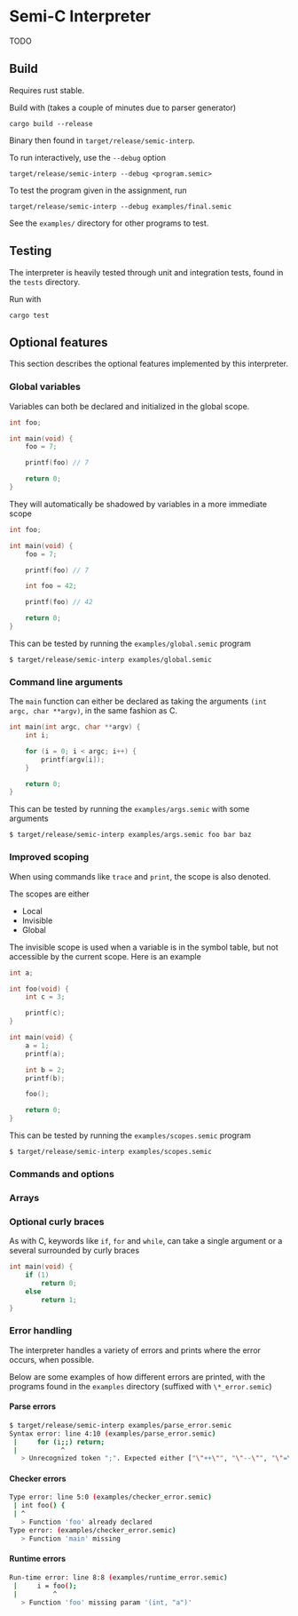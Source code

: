 Semi-C Interpreter
===============

TODO

## Build
Requires rust stable.

Build with (takes a couple of minutes due to parser generator)

    cargo build --release

Binary then found in `target/release/semic-interp`.

To run interactively, use the `--debug` option

    target/release/semic-interp --debug <program.semic>

To test the program given in the assignment, run

    target/release/semic-interp --debug examples/final.semic

See the `examples/` directory for other programs to test.


## Testing
The interpreter is heavily tested through unit and integration tests, found in the `tests` directory.

Run with

    cargo test


## Optional features
This section describes the optional features implemented by this interpreter.

### Global variables
Variables can both be declared and initialized in the global scope.
```c
int foo;

int main(void) {
    foo = 7;

    printf(foo) // 7

    return 0;
}
```

They will automatically be shadowed by variables in a more immediate scope
```c
int foo;

int main(void) {
    foo = 7;

    printf(foo) // 7

    int foo = 42;

    printf(foo) // 42

    return 0;
}
```

This can be tested by running the `examples/global.semic` program

    $ target/release/semic-interp examples/global.semic

### Command line arguments
The `main` function can either be declared as taking the arguments `(int argc, char **argv)`, in the same fashion as C.
```c
int main(int argc, char **argv) {
    int i;

    for (i = 0; i < argc; i++) {
        printf(argv[i]);
    }

    return 0;
}
```

This can be tested by running the `examples/args.semic` with some arguments

    $ target/release/semic-interp examples/args.semic foo bar baz

### Improved scoping
When using commands like `trace` and `print`, the scope is also denoted.

The scopes are either
 - Local
 - Invisible
 - Global

The invisible scope is used when a variable is in the symbol table, but not accessible by the current scope. Here is an example
```c
int a;

int foo(void) {
    int c = 3;

    printf(c);
}

int main(void) {
    a = 1;
    printf(a);

    int b = 2;
    printf(b);

    foo();

    return 0;
}
```

This can be tested by running the `examples/scopes.semic` program

    $ target/release/semic-interp examples/scopes.semic

### Commands and options

### Arrays

### Optional curly braces
As with C, keywords like `if`, `for` and `while`, can take a single argument or a several surrounded by curly braces
```c
int main(void) {
    if (1)
        return 0;
    else
        return 1;
}
```

### Error handling
The interpreter handles a variety of errors and prints where the error occurs, when possible.

Below are some examples of how different errors are printed, with the programs found in the `examples` directory (suffixed with `\*_error.semic`)

#### Parse errors
```sh
$ target/release/semic-interp examples/parse_error.semic
Syntax error: line 4:10 (examples/parse_error.semic)
 |     for (i;;) return;
 |           ^
   > Unrecognized token ";". Expected either ["\"++\"", "\"--\"", "\"=\""]
```

#### Checker errors
```sh
Type error: line 5:0 (examples/checker_error.semic)
 | int foo() {
 | ^
   > Function 'foo' already declared
Type error: (examples/checker_error.semic)
   > Function 'main' missing
```

#### Runtime errors
```sh
Run-time error: line 8:8 (examples/runtime_error.semic)
 |     i = foo();
 |         ^
   > Function 'foo' missing param '(int, "a")'
```

